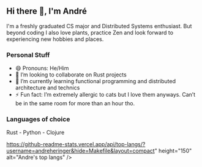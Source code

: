 ## Hi there 👋, I'm André

I'm a freshly graduated CS major and Distributed Systems enthusiast. But beyond coding I also love plants, practice Zen and look forward to experiencing new hobbies and places.

### Personal Stuff
  - 😄 Pronouns: He/Him
  - 👯 I’m looking to collaborate on Rust projects
  - 🌱 I’m currently learning functional programming and distributed architecture and technics
  - ⚡ Fun fact: I’m extremely allergic to cats but I love them anyways. Can’t be in the same room for more than an hour tho.


### Languages of choice
Rust - Python - Clojure

https://github-readme-stats.vercel.app/api/top-langs/?username=andreheringer&hide=Makefile&layout=compact" height="150" alt="Andre's top langs" />
</div>

<!--
**andreheringer/andreheringer** is a ✨ _special_ ✨ repository because its `README.md` (this file) appears on your GitHub profile.

Here are some ideas to get you started:

- 🔭 I’m currently working on ...
- 🌱 I’m currently learning ...
- 👯 I’m looking to collaborate on ...
- 🤔 I’m looking for help with ...
- 💬 Ask me about ...
- 📫 How to reach me: ...
- 😄 Pronouns: ...
- ⚡ Fun fact: ...
-->
